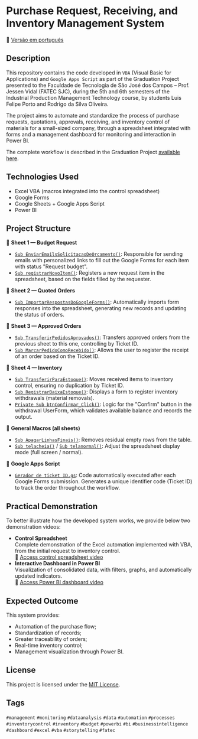 # Purchase Request, Receiving, and Inventory Management System
📄 [Versão em português](README.md)
## Description
This repository contains the code developed in `VBA` (Visual Basic for Applications) and `Google Apps Script` as part of the Graduation Project presented to the Faculdade de Tecnologia de São José dos Campos – Prof. Jessen Vidal (FATEC SJC), during the 5th and 6th semesters of the Industrial Production Management Technology course, by students Luis Felipe Porto and Rodrigo da Silva Oliveira.

The project aims to automate and standardize the process of purchase requests, quotations, approvals, receiving, and inventory control of materials for a small-sized company, through a spreadsheet integrated with forms and a management dashboard for monitoring and interaction in Power BI.

The complete workflow is described in the Graduation Project [available here](https://drive.google.com/file/d/1il2iBtzbF8Q_8AwS4Z1RSmsinUmUGz2x/view?usp=sharing).

## Technologies Used
- Excel VBA (macros integrated into the control spreadsheet)
- Google Forms
- Google Sheets + Google Apps Script
- Power BI

## Project Structure
🔹 **Sheet 1 — Budget Request**  
- [`Sub EnviarEmailsSolicitacaoDeOrcamento()`](vba/aba1/EnviarEmailsSolicitacaoDeOrcamento.bas): Responsible for sending emails with personalized links to fill out the Google Forms for each item with status "Request budget".  
- [`Sub registrarNovoItem()`](vba/aba1/registrarNovoItem.bas): Registers a new request item in the spreadsheet, based on the fields filled by the requester.  

🔹 **Sheet 2 — Quoted Orders**  
- [`Sub ImportarRespostasDoGoogleForms()`](vba/aba2/ImportarRespostasDoGoogleForms.bas): Automatically imports form responses into the spreadsheet, generating new records and updating the status of orders.

🔹 **Sheet 3 — Approved Orders**  
- [`Sub TransferirPedidosAprovados()`](vba/aba3/TransferirPedidosAprovados.bas): Transfers approved orders from the previous sheet to this one, controlling by Ticket ID.  
- [`Sub MarcarPedidoComoRecebido()`](vba/aba3/MarcarPedidoComoRecebido.bas): Allows the user to register the receipt of an order based on the Ticket ID.

🔹 **Sheet 4 — Inventory**  
- [`Sub TransferirParaEstoque()`](vba/aba4/TransferirParaEstoque.bas): Moves received items to inventory control, ensuring no duplication by Ticket ID.  
- [`Sub RegistrarBaixaEstoque()`](vba/aba4/RegistrarBaixaEstoque.bas): Displays a form to register inventory withdrawals (material removals).  
- [`Private Sub btnConfirmar_Click()`](vba/aba4/btnConfirmar_Click.bas): Logic for the "Confirm" button in the withdrawal UserForm, which validates available balance and records the output.

🔹 **General Macros (all sheets)**  
- [`Sub ApagarLinhasFinais()`](vba/macros-gerais/ApagarLinhasFinais.bas): Removes residual empty rows from the table.  
- [`Sub telacheia()`](vba/macros-gerais/telacheia.bas) / [`Sub telanormal()`](vba/macros-gerais/telanormal.bas): Adjust the spreadsheet display mode (full screen / normal).

🔹 **Google Apps Script**  
- [`Gerador de ticket ID.gs`](google-apps-script/Gerador_TicketID.gs): Code automatically executed after each Google Forms submission. Generates a unique identifier code (Ticket ID) to track the order throughout the workflow.

## Practical Demonstration
To better illustrate how the developed system works, we provide below two demonstration videos:
- **Control Spreadsheet**  
Complete demonstration of the Excel automation implemented with VBA, from the initial request to inventory control.  
🔗 [Access control spreadsheet video](https://drive.google.com/file/d/1RCDfzz8fyWXdfm5Tl847lI0F2ErZQhAA/view?usp=sharing)
- **Interactive Dashboard in Power BI**  
Visualization of consolidated data, with filters, graphs, and automatically updated indicators.  
🔗 [Access Power BI dashboard video](https://drive.google.com/file/d/1RBGesgxgaofLLq6AVJuj7yKJ8E_lGSer/view?usp=sharing)

## Expected Outcome
This system provides:
- Automation of the purchase flow;  
- Standardization of records;  
- Greater traceability of orders;  
- Real-time inventory control;  
- Management visualization through Power BI.

## License
This project is licensed under the [MIT License](LICENSE).

## Tags
`#management` `#monitoring` `#dataanalysis` `#data` `#automation` `#processes` `#inventorycontrol` `#inventory` `#budget` `#powerbi` `#bi` `#businessintelligence` `#dashboard` `#excel` `#vba` `#storytelling` `#fatec`
